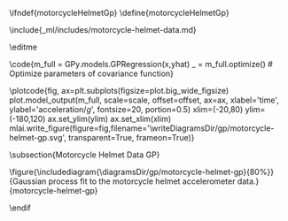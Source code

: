 \ifndef{motorcycleHelmetGp}
\define{motorcycleHelmetGp}

\include{_ml/includes/motorcycle-helmet-data.md}

\editme

\code{m_full = GPy.models.GPRegression(x,yhat)
_ = m_full.optimize() # Optimize parameters of covariance function}

\plotcode{fig, ax=plt.subplots(figsize=plot.big_wide_figsize)
plot.model_output(m_full, scale=scale, offset=offset, ax=ax, xlabel='time', ylabel='acceleration/$g$', fontsize=20, portion=0.5)
xlim=(-20,80)
ylim=(-180,120)
ax.set_ylim(ylim)
ax.set_xlim(xlim)
mlai.write_figure(figure=fig,filename='\writeDiagramsDir/gp/motorcycle-helmet-gp.svg', 
            transparent=True, frameon=True)}


\subsection{Motorcycle Helmet Data GP}

\figure{\includediagram{\diagramsDir/gp/motorcycle-helmet-gp}{80%}}{Gaussian process fit to the motorcycle helmet accelerometer data.}{motorcycle-helmet-gp}

\endif
